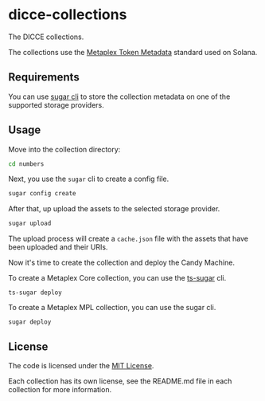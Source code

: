 # dicce-collections

The DICCE collections.

The collections use
the [Metaplex Token Metadata](https://developers.metaplex.com/token-metadata/token-standard#the-non-fungible-standard)
standard used on Solana.

## Requirements

You can use [sugar cli](https://github.com/metaplex-foundation/sugar) to store the collection metadata on one of the
supported storage providers.

## Usage

Move into the collection directory:

```bash
cd numbers
```

Next, you use the `sugar` cli to create a config file.

```bash
sugar config create
```

After that, up upload the assets to the selected storage provider.

```bash
sugar upload
```

The upload process will create a `cache.json` file with the assets that have been uploaded and their URIs.

Now it's time to create the collection and deploy the Candy Machine.

To create a Metaplex Core collection, you can use the [ts-sugar](https://github.com/cryptorrivem/ts-sugar) cli.

```shell
ts-sugar deploy
```

To create a Metaplex MPL collection, you can use the sugar cli.

```shell
sugar deploy
```

## License

The code is licensed under the [MIT License](LICENSE).

Each collection has its own license, see the README.md file in each collection for more information.
